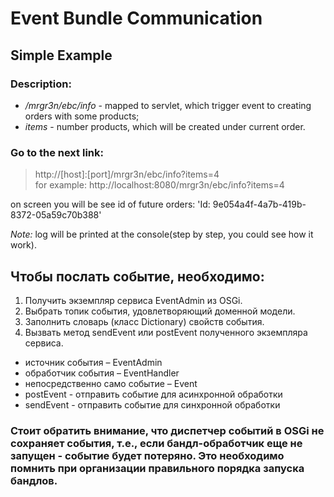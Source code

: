 # Event Bundle Communication

## Simple Example

### Description:
* */mrgr3n/ebc/info* - mapped to servlet, which trigger event to creating orders with some products;
* *items* - number products, which will be created under current order.	

### Go to the next link:
> http://[host]:[port]/mrgr3n/ebc/info?items=4  
> for example: http://localhost:8080/mrgr3n/ebc/info?items=4

on screen you will be see id of future orders:
	'Id: 9e054a4f-4a7b-419b-8372-05a59c70b388'

*Note:* log will be printed at the console(step by step, you could see how it work).

## Чтобы послать событие, необходимо:
1. Получить экземпляр сервиса EventAdmin из OSGi.
2. Выбрать топик события, удовлетворяющий доменной модели.
3. Заполнить словарь (класс Dictionary) свойств события.
4. Вызвать метод sendEvent или postEvent полученного экземпляра сервиса.

* источник события – EventAdmin
* обработчик события – EventHandler
* непосредственно само событие – Event
* postEvent - отправить событие для асинхронной обработки 
* sendEvent - отправить событие для синхронной обработки

### Стоит обратить внимание, что диспетчер событий в OSGi не сохраняет события, т.е., если бандл-обработчик еще не запущен - событие будет потеряно. Это необходимо помнить при организации правильного порядка запуска бандлов.
